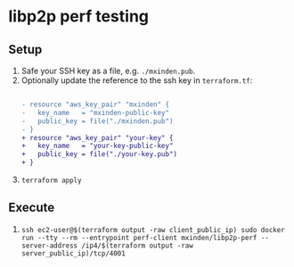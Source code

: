 # libp2p perf testing

## Setup

1. Safe your SSH key as a file, e.g. `./mxinden.pub`.
2. Optionally update the reference to the ssh key in `terraform.tf`:
    ```diff

    - resource "aws_key_pair" "mxinden" {
    -   key_name   = "mxinden-public-key"
    -   public_key = file("./mxinden.pub")
    - }
    + resource "aws_key_pair" "your-key" {
    +   key_name   = "your-key-public-key"
    +   public_key = file("./your-key.pub")
    + }
    ```
3. `terraform apply`

## Execute

1. `ssh ec2-user@$(terraform output -raw client_public_ip) sudo docker run --tty --rm --entrypoint perf-client mxinden/libp2p-perf --server-address /ip4/$(terraform output -raw server_public_ip)/tcp/4001`
